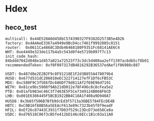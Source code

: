 # Hdex

## heco_test
    multicall: 0x44E520A0d458bC574390327F9382D2573B5e4D26
    factory: 0x4A4AeE3367a4949e9BcD4cc7461f9992085c0151
    router:  0x0611Ca4868C3Ddb46468180F9351Fc68141AE6C4
    WHT: 0xe4449e323de117b4a5c543d0f4e5719b097f7c13
    init_code_hash: 84bdd47042d048e1d457a021a72523f73c3dc5d408aa2eff1397ac6db5cf8b91
    recommendedToken: 0xf0F097317dB4816292B36537edAef1f06988c887
    
    USDT: 0x487d8e2E2B2F9c8F91218E1F2d3B855A478079b4
    HUSD: 0x677d531dC206010eEC322714127efF1Df6cFB53C
    MDX: 0xc580F9C3f5E6fDc686Df79d811Af2f69E96d7191
    WETH: 0x81ce9bc5908f9Ab21dD012e78F496c8c8cFea5e2
    PTD: 0x01afb983eC46C3f7483E5F5Ce7349124B068F6CD
    LHB: 0x801E6386445F5BCB1922BB4C18A1f408a9D940A7
    HUSD8：0x3b65f506B7Bfb9dcEd3F5713a36BE5784FEcDE4B
    HBTC: 0xC0B16f88B56a5EEAcF613e89c7323b45f0f9eadF
    HFIL: 0xEf26c87443C3931f7D03f529c23DcD73e658Ce8a
    USDC: 0xd76518C06f3cB5fe412bD146c6ECc1B1c03a11A0